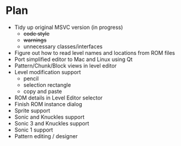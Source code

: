# Plan

- Tidy up original MSVC version (in progress)
    + ~~code style~~
    + ~~warnings~~
    + unnecessary classes/interfaces
- Figure out how to read level names and locations from ROM files
- Port simplified editor to Mac and Linux using Qt
- Pattern/Chunk/Block views in level editor
- Level modification support
    + pencil
    + selection rectangle
    + copy and paste
- ROM details in Level Editor selector
- Finish ROM instance dialog
- Sprite support
- Sonic and Knuckles support
- Sonic 3 and Knuckles support
- Sonic 1 support
- Pattern editing / designer
